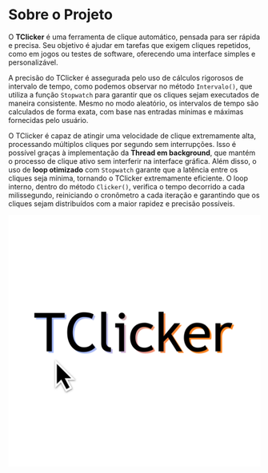# Sobre o Projeto

O **TClicker** é uma ferramenta de clique automático, pensada para ser rápida e precisa. Seu objetivo é ajudar em tarefas que exigem cliques repetidos, como em jogos ou testes de software, oferecendo uma interface simples e personalizável.

A precisão do TClicker é assegurada pelo uso de cálculos rigorosos de intervalo de tempo, como podemos observar no método `Intervalo()`, que utiliza a função `Stopwatch` para garantir que os cliques sejam executados de maneira consistente. Mesmo no modo aleatório, os intervalos de tempo são calculados de forma exata, com base nas entradas mínimas e máximas fornecidas pelo usuário.

O TClicker é capaz de atingir uma velocidade de clique extremamente alta, processando múltiplos cliques por segundo sem interrupções. Isso é possível graças à implementação da **Thread em background**, que mantém o processo de clique ativo sem interferir na interface gráfica. Além disso, o uso de **loop otimizado** com `Stopwatch` garante que a latência entre os cliques seja mínima, tornando o TClicker extremamente eficiente.
O loop interno, dentro do método `Clicker()`, verifica o tempo decorrido a cada milissegundo, reiniciando o cronômetro a cada iteração e garantindo que os cliques sejam distribuídos com a maior rapidez e precisão possíveis.

![Descrição da Imagem](./images/logo.png)
